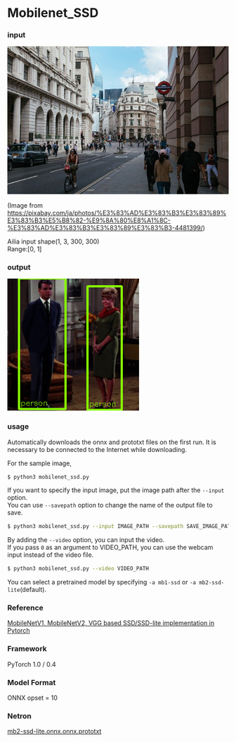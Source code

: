 # Mobilenet_SSD

### input

![Input](input.jpg)

(Image from https://pixabay.com/ja/photos/%E3%83%AD%E3%83%B3%E3%83%89%E3%83%B3%E5%B8%82-%E9%8A%80%E8%A1%8C-%E3%83%AD%E3%83%B3%E3%83%89%E3%83%B3-4481399/)

Ailia input shape(1, 3, 300, 300)  
Range:[0, 1]

### output

![output_image](annotated.png)


### usage

Automatically downloads the onnx and prototxt files on the first run.
It is necessary to be connected to the Internet while downloading.

For the sample image,
``` bash
$ python3 mobilenet_ssd.py
```

If you want to specify the input image, put the image path after the `--input` option.  
You can use `--savepath` option to change the name of the output file to save.
```bash
$ python3 mobilenet_ssd.py --input IMAGE_PATH --savepath SAVE_IMAGE_PATH
```

By adding the `--video` option, you can input the video.   
If you pass `0` as an argument to VIDEO_PATH, you can use the webcam input instead of the video file.
```bash
$ python3 mobilenet_ssd.py --video VIDEO_PATH
```

You can select a pretrained model by specifying `-a mb1-ssd` or `-a mb2-ssd-lite`(default).


### Reference

[MobileNetV1, MobileNetV2, VGG based SSD/SSD-lite implementation in Pytorch](https://github.com/qfgaohao/pytorch-ssd)


### Framework
PyTorch 1.0 / 0.4


### Model Format
ONNX opset = 10


### Netron

[mb2-ssd-lite.onnx.onnx.prototxt](https://netron.app/?url=https://storage.googleapis.com/ailia-models/mobilenet_ssd/mb2-ssd-lite.onnx.prototxt)

